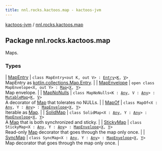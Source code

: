 ```yaml
---
title: nnl.rocks.kactoos.map - kactoos-jvm
---
```


[kactoos-jvm](../index.html) / [nnl.rocks.kactoos.map](./index.html)

## Package nnl.rocks.kactoos.map

Maps.

### Types

| [MapEntry](-map-entry/index.html) | `class MapEntry<out K, out V> : `[`Entry`](https://kotlinlang.org/api/latest/jvm/stdlib/kotlin.collections/-map/-entry/index.html)`<`[`K`](-map-entry/index.html#K)`, `[`V`](-map-entry/index.html#V)`>`<br>MapEntry as [kotlin.collections.Map.Entry](https://kotlinlang.org/api/latest/jvm/stdlib/kotlin.collections/-map/-entry/index.html). |
| [MapEnvelope](-map-envelope/index.html) | `open class MapEnvelope<X, out Y> : `[`Map`](https://kotlinlang.org/api/latest/jvm/stdlib/kotlin.collections/-map/index.html)`<`[`X`](-map-envelope/index.html#X)`, `[`Y`](-map-envelope/index.html#Y)`>`<br>Map envelope. |
| [MapNoNulls](-map-no-nulls/index.html) | `class MapNoNulls<K : `[`Any`](https://kotlinlang.org/api/latest/jvm/stdlib/kotlin/-any/index.html)`, V : `[`Any`](https://kotlinlang.org/api/latest/jvm/stdlib/kotlin/-any/index.html)`> : `[`MutableMap`](https://kotlinlang.org/api/latest/jvm/stdlib/kotlin.collections/-mutable-map/index.html)`<`[`K`](-map-no-nulls/index.html#K)`, `[`V`](-map-no-nulls/index.html#V)`>`<br>A decorator of [Map](https://kotlinlang.org/api/latest/jvm/stdlib/kotlin.collections/-map/index.html) that tolerates no NULLs. |
| [MapOf](-map-of/index.html) | `class MapOf<X : `[`Any`](https://kotlinlang.org/api/latest/jvm/stdlib/kotlin/-any/index.html)`, Y : `[`Any`](https://kotlinlang.org/api/latest/jvm/stdlib/kotlin/-any/index.html)`> : `[`MapEnvelope`](-map-envelope/index.html)`<`[`X`](-map-of/index.html#X)`, `[`Y`](-map-of/index.html#Y)`>`<br>Iterable as [Map](https://kotlinlang.org/api/latest/jvm/stdlib/kotlin.collections/-map/index.html). |
| [SolidMap](-solid-map/index.html) | `class SolidMap<X : `[`Any`](https://kotlinlang.org/api/latest/jvm/stdlib/kotlin/-any/index.html)`, Y : `[`Any`](https://kotlinlang.org/api/latest/jvm/stdlib/kotlin/-any/index.html)`> : `[`MapEnvelope`](-map-envelope/index.html)`<`[`X`](-solid-map/index.html#X)`, `[`Y`](-solid-map/index.html#Y)`>`<br>A [Map](https://kotlinlang.org/api/latest/jvm/stdlib/kotlin.collections/-map/index.html) that is both synchronized and sticky. |
| [StickyMap](-sticky-map/index.html) | `class StickyMap<X : `[`Any`](https://kotlinlang.org/api/latest/jvm/stdlib/kotlin/-any/index.html)`, Y : `[`Any`](https://kotlinlang.org/api/latest/jvm/stdlib/kotlin/-any/index.html)`> : `[`MapEnvelope`](-map-envelope/index.html)`<`[`X`](-sticky-map/index.html#X)`, `[`Y`](-sticky-map/index.html#Y)`>`<br>Read-only [Map](https://kotlinlang.org/api/latest/jvm/stdlib/kotlin.collections/-map/index.html) decorator that goes through the map only once. |
| [SyncMap](-sync-map/index.html) | `class SyncMap<X : `[`Any`](https://kotlinlang.org/api/latest/jvm/stdlib/kotlin/-any/index.html)`, Y : `[`Any`](https://kotlinlang.org/api/latest/jvm/stdlib/kotlin/-any/index.html)`> : `[`MapEnvelope`](-map-envelope/index.html)`<`[`X`](-sync-map/index.html#X)`, `[`Y`](-sync-map/index.html#Y)`>`<br>Map decorator that goes through the map only once. |

